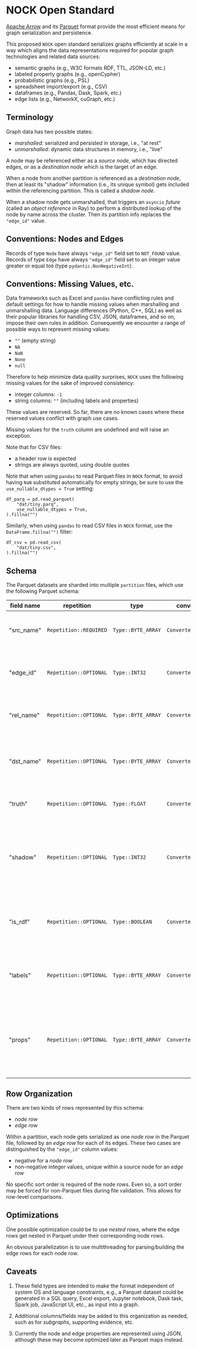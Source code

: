 # NOCK Open Standard

[Apache Arrow](https://arrow.apache.org/docs/index.html) 
and its [Parquet](https://arrow.apache.org/docs/cpp/parquet.html) format
provide the most efficient means for graph serialization and persistence.

This proposed `NOCK` open standard serializes graphs efficiently at
scale in a way which aligns the data representations required for
popular graph technologies and related data sources:

  * semantic graphs (e.g., W3C formats RDF, TTL, JSON-LD, etc.)
  * labeled property graphs (e.g., openCypher)
  * probabilistic graphs (e.g., PSL)
  * spreadsheet import/export (e.g., CSV)
  * dataframes (e.g., Pandas, Dask, Spark, etc.)
  * edge lists (e.g., NetworkX, cuGraph, etc.)


## Terminology

Graph data has two possible states:

  * _marshalled_: serialized and persisted in storage, i.e., "at rest"
  * _unmarshalled_: dynamic data structures in memory, i.e., "live"


A node may be referenced either as a _source node_, which has directed edges, or as a _destination node_ which is the target of an edge.

When a node from another partition is referenced as a _destination node_, then at least its "shadow" information (i.e., its unique symbol) gets included within the referencing partition. This is called a _shadow node_.

When a shadow node gets unmarshalled, that triggers an `asyncio` _future_ (called an _object reference_ in Ray) to perform a distributed lookup of the node by name across the cluster. Then its partition info replaces the `"edge_id"` value.


## Conventions: Nodes and Edges
Records of type `Node` have always `"edge_id"` field set to `NOT_FOUND` value.
Records of type `Edge` have always `"edge_id"` field set to an integer value greater or equal to`0` (type `pydantic.NonNegativeInt`).

## Conventions: Missing Values, etc.

Data frameworks such as Excel and `pandas` have conflicting rules and default settings for how to handle missing values when marshalling and unmarshalling data. Language differences (Python, C++, SQL) as well as their popular libraries for handling CSV, JSON, dataframes, and so on, impose their own rules in addition. Consequently we encounter a range of possible ways to represent missing values:

  * `""` (empty string)
  * `NA`
  * `NaN`
  * `None`
  * `null`

Therefore to help minimize data quality surprises, `NOCK` uses the following missing values for the sake of improved consistency:

  * integer columns: `-1`
  * string columns: `""`  (including labels and properties)

These values are reserved. So far, there are no known cases where these reserved values conflict with graph use cases.

Missing values for the `truth` column are undefined and will raise an exception.

Note that for CSV files:

  * a header row is expected
  * strings are always quoted, using double quotes

Note that when using `pandas` to read Parquet files in `NOCK` format, to avoid having `NaN` substituted automatically for empty strings, 
be sure to use the `use_nullable_dtypes = True` setting:

```
df_parq = pd.read_parquet(
    "dat/tiny.parq",
    use_nullable_dtypes = True,
).fillna("")
```

Similarly, when using `pandas` to read CSV files in `NOCK` format, use the `DataFrame.fillna("")` filter:

```
df_csv = pd.read_csv(
    "dat/tiny.csv",
).fillna("")
```


## Schema

The Parquet datasets are sharded into multiple `partition` files, which use the following Parquet schema:

| field name | repetition | type | converted type | purpose |
| -- | -- | -- | -- | -- |
| "src_name" | `Repetition::REQUIRED` | `Type::BYTE_ARRAY` | `ConvertedType::UTF8` | unique symbol for a source node (subject) |
| "edge_id" | `Repetition::OPTIONAL` | `Type::INT32` | `ConvertedType::INT_32` | integer identifier for an edge, which does not need to be unique |
| "rel_name" | `Repetition::OPTIONAL` | `Type::BYTE_ARRAY` | `ConvertedType::UTF8` | optional relation symbol for an edge (predicate) |
| "dst_name" | `Repetition::OPTIONAL` | `Type::BYTE_ARRAY` | `ConvertedType::UTF8` | optional unique symbol for a destination node (object) |
| "truth" | `Repetition::OPTIONAL` | `Type::FLOAT` | `ConvertedType::NONE` | "truth" value for a source node |
| "shadow" | `Repetition::OPTIONAL` | `Type::INT32` | `ConvertedType::INT_32` | shadow; use `-1` for local node, or non-negative integer if this node resides on another partition |
| "is_rdf" | `Repetition::OPTIONAL` | `Type::BOOLEAN` | `ConvertedType::NONE` | boolean flag, true if source node was created through W3C stack |
| "labels" |  `Repetition::OPTIONAL` | `Type::BYTE_ARRAY` | `ConvertedType::UTF8` | source node labels, represented as a comma-delimited string |
| "props" | `Repetition::OPTIONAL` | `Type::BYTE_ARRAY` | `ConvertedType::UTF8` | properties, either for source nodes or edges, represented as a JSON string of key/value pairs |


## Row Organization

There are two kinds of rows represented by this schema:

  - _node row_
  - _edge row_

Within a partition, each node gets serialized as one _node row_ in the Parquet file, followed by an _edge row_ for each of its edges. These two cases are distinguished by the `"edge_id"` column values:

  * negative for a _node row_
  * non-negative integer values, unique within a source node for an _edge row_

No specific sort order is required of the node rows. Even so, a sort order may be forced for non-Parquet files during file validation. This allows for row-level comparisons.


## Optimizations

One possible optimization could be to use _nested rows_, where the edge rows get nested in Parquet under their corresponding node rows.

An obvious parallelization is to use multithreading for parsing/building the edge rows for each node row.


## Caveats

1. These field types are intended to make the format independent of system OS and language constraints, e.g., a Parquet dataset could be generated in a SQL query, Excel export, Jupyter notebook, Dask task, Spark job, JavaScript UI, etc., as input into a graph.

2. Additional columns/fields may be added to this organization as needed, such as for _subgraphs_, supporting evidence, etc.

3. Currently the node and edge properties are represented using JSON, although these may become optimized later as Parquet maps instead.
